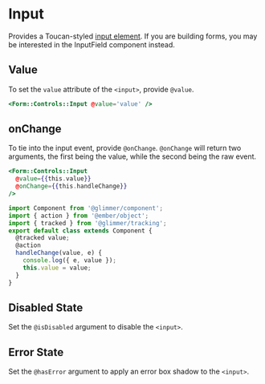 # Input 

Provides a Toucan-styled [input element](https://developer.mozilla.org/en-US/docs/Web/HTML/Element/input). If you are building forms, you may be interested in the InputField component instead.

## Value

To set the `value` attribute of the `<input>`, provide `@value`.

```hbs
<Form::Controls::Input @value='value' />
```

## onChange

To tie into the input event, provide `@onChange`. `@onChange` will return two arguments, the first being the value, while the second being the raw event.

```hbs
<Form::Controls::Input
  @value={{this.value}}
  @onChange={{this.handleChange}}
/>
```

```js
import Component from '@glimmer/component';
import { action } from '@ember/object';
import { tracked } from '@glimmer/tracking';
export default class extends Component {
  @tracked value;
  @action
  handleChange(value, e) {
    console.log({ e, value });
    this.value = value;
  }
}
```

## Disabled State

Set the `@isDisabled` argument to disable the `<input>`.

## Error State
Set the `@hasError` argument to apply an error box shadow to the `<input>`.
